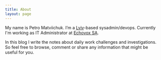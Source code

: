```yaml
---
title: About
layout: page
---
```


My name is Petro Matviichuk. I’m a [Lviv](https://www.lonelyplanet.com/ukraine/western-ukraine/lviv)-based sysadmin/devops.
Currently I'm working as IT Administrator at [Echovox SA](http://www.echovox.com).

In this blog I write the notes about daily work challenges and investigations. So feel free to browse, comment or share any information that might be useful for you.

